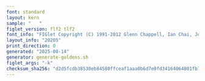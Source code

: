 ```yaml
---
font: standard
layout: kern
sample: "   "
figlet_version: flf2 tlf2
font_info: "FIGlet Copyright (C) 1991-2012 Glenn Chappell, Ian Chai, John Cowan,"
layout_info: "20205"
print_direction: 0
generated: "2025-08-14"
generator: generate-goldens.sh
figlet_args: "-k"
checksum_sha256: "d2d5fcdb38530eb84580ffceaf1aaa0b6d7e0fd34164064801fb751f97ae0082"
---
```


```text
   
   
   
   
   
   
```
